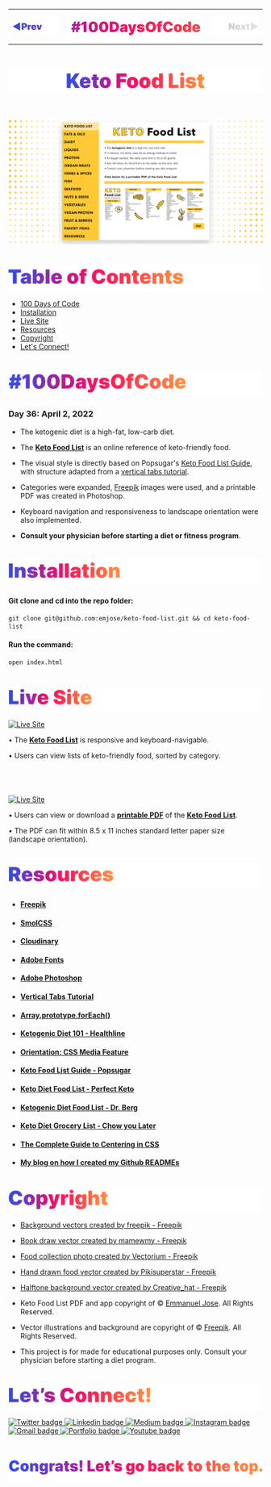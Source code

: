 <p id="header"><p>

<table><tr>
<td> <a href="https://github.com/emjose/inspectext/#header"><img src="Assets/header-left.png" alt="previous" style="width: 200px;"/></a> </td>
<td> <a href="https://github.com/emjose/one-hundred/#header"><img src="Assets/header-center.png" alt="100 days of code" style="width: 580px;"/></a> </td>
<td> <a href="https://github.com/emjose/keto-food-list/#header"><img src="Assets/header-right-g.png" alt="next" style="width: 200px;"/></a> </td>

</tr></table>

<br>

<p id="project-title"><p>

<a href=#table-of-contents>![Keto Food List](Assets/inter-036-keto.png)</a>

<br>

<a href="https://keto-food-list.vercel.app/">![Keto Food List](Assets/preview-036-keto.png)</a>

#

<p id="table-of-contents"><p>

<a href=#table-of-contents>![Table of Contents](Assets/inter-toc.png)</a>

-   [100 Days of Code](#100days)
-   [Installation](#installation)
-   [Live Site](#live-site)
-   [Resources](#resources)
-   [Copyright](#copyright)
-   [Let's Connect!](#lets-connect)

#

<p id="100days"><p>

<a href=#100days>![#100DaysOfCode](Assets/inter-100hash.png)</a>

### Day 36: April 2, 2022

-   The ketogenic diet is a high-fat, low-carb diet.

-   The **[Keto Food List](https://keto-food-list.vercel.app/)** is an online reference of keto-friendly food.

-   The visual style is directly based on Popsugar's [Keto Food List Guide](https://www.popsugar.com/fitness/Keto-Food-List-44531162), with structure adapted from a [vertical tabs tutorial](https://www.youtube.com/watch?v=oMP8u1LGUyU).

-   Categories were expanded, [Freepik](https://www.freepik.com/home) images were used, and a printable PDF was created in Photoshop.

-   Keyboard navigation and responsiveness to landscape orientation were also implemented.

-   **Consult your physician before starting a diet or fitness program**.

#

<p id="installation"><p>

<a href=#installation>![Installation](Assets/inter-installation.png)</a>

#### Git clone and cd into the repo folder:

```
git clone git@github.com:emjose/keto-food-list.git && cd keto-food-list
```

#### Run the command:

```
open index.html
```

#

<p id="live-site"><p>

<a href="https://keto-food-list.vercel.app/">![Live Site](Assets/inter-live-site.png)</a>

<a href="https://keto-food-list.vercel.app/">![Live Site](Assets/036-keto-1.gif)</a>

• The **[Keto Food List](https://keto-food-list.vercel.app/)** is responsive and keyboard-navigable.

• Users can view lists of keto-friendly food, sorted by category.

#

<br>

<a href="https://keto-food-list.vercel.app/">![Live Site](Assets/036-keto-2.gif)</a>

• Users can view or download a **[printable PDF](https://keto-food-list.vercel.app/Documents/Keto-Food-List.pdf)** of the **[Keto Food List](https://keto-food-list.vercel.app/)**.

• The PDF can fit within 8.5 x 11 inches standard letter paper size (landscape orientation).

#

<p id="resources"><p>

<a href=#resources>![Resources](Assets/inter-resources.png)</a>

-   #### [Freepik](https://www.freepik.com/home)
-   #### [SmolCSS](https://smolcss.dev/)
-   #### [Cloudinary](https://cloudinary.com/)
-   #### [Adobe Fonts](https://fonts.adobe.com/)
-   #### [Adobe Photoshop](https://www.adobe.com/creativecloud/buy/students.html)
-   #### [Vertical Tabs Tutorial](https://www.youtube.com/watch?v=oMP8u1LGUyU)
-   #### [Array.prototype.forEach()](https://developer.mozilla.org/en-US/docs/Web/JavaScript/Reference/Global_Objects/Array/forEach)
-   #### [Ketogenic Diet 101 - Healthline](https://www.healthline.com/nutrition/ketogenic-diet-101)
-   #### [Orientation: CSS Media Feature](https://developer.mozilla.org/en-US/docs/Web/CSS/@media/orientation)
-   #### [Keto Food List Guide - Popsugar](https://www.popsugar.com/fitness/Keto-Food-List-44531162)
-   #### [Keto Diet Food List - Perfect Keto](https://perfectketo.com/full-ketogenic-diet-food-list/)
-   #### [Ketogenic Diet Food List - Dr. Berg](https://www.youtube.com/watch?v=bzs_60vTkpU)
-   #### [Keto Diet Grocery List - Chow you Later](https://www.chowyoulater.com/keto-diet-grocery-list-pdf/)
-   #### [The Complete Guide to Centering in CSS](https://moderncss.dev/complete-guide-to-centering-in-css/)
-   #### [My blog on how I created my Github READMEs](https://emmanueljose.medium.com/readme-a-makeover-story-b9c7be37a6de?sk=7ae6623d365409d875753e4604e42ffd)

#

<p id="copyright"><p>

<a href=#copyright>![Copyright](Assets/inter-copyright.png)</a>

-   [Background vectors created by freepik - Freepik](https://www.freepik.com/vectors/background)

-   [Book draw vector created by mamewmy - Freepik](https://www.freepik.com/vectors/book-draw)

-   [Food collection photo created by Vectorium - Freepik](https://www.freepik.com/photos/food-collection)

-   [Hand drawn food vector created by Pikisuperstar - Freepik](https://www.freepik.com/vectors/hand-drawn-food)

-   [Halftone background vector created by Creative_hat - Freepik](https://www.freepik.com/vectors/halftone-background)

-   Keto Food List PDF and app copyright of © <a href="https://www.emmanuel-jose.com/">Emmanuel Jose</a>. All Rights Reserved.

-   Vector illustrations and background are copyright of © <a href="https://www.freepik.com/">Freepik</a>. All Rights Reserved.

-   This project is for made for educational purposes only. Consult your physician before starting a diet program.

#

<p id="lets-connect"><p>

<a href=#lets-connect>![Let's Connect!](Assets/inter-lets-connect.png)</a>

<p><a href="https://twitter.com/Emmanuel_Labor"><img src="https://img.shields.io/badge/twitter-%231DA1F2.svg?&style=for-the-badge&logo=twitter&logoColor=white" height=30 width=90 alt="Twitter badge"> <a href="https://www.linkedin.com/in/emmanuelpjose/"><img src="https://img.shields.io/badge/linkedin-%230064e7.svg?&style=for-the-badge&logo=linkedin&logoColor=white" height=30 width=90 alt="Linkedin badge"> <a href="https://emmanueljose.medium.com/"><img src="https://img.shields.io/badge/medium-%238700f5.svg?&style=for-the-badge&logo=medium&logoColor=white" height=30 width=90 alt="Medium badge"> <a href="https://www.instagram.com/emmanuel_jose/"><img src="https://img.shields.io/badge/instagram-%23ff0077.svg?&style=for-the-badge&logo=instagram&logoColor=white" height=30 width=90 alt="Instagram badge"> <a href="mailto:emjose@gmail.com"><img src="https://img.shields.io/badge/gmail-%23fd1745.svg?&style=for-the-badge&logo=gmail&logoColor=white" height=30 width=90 alt="Gmail badge"> <a href="https://www.emmanuel-jose.com/"><img src="https://img.shields.io/badge/portfolio-%23FF0000.svg?&style=for-the-badge&logoColor=white" height=30 width=90 alt="Portfolio badge"> <a href="https://github.com/emjose"><img src="https://img.shields.io/badge/github-%23ff8e44.svg?&style=for-the-badge&logo=github&logoColor=white" height=30 width=90 alt="Youtube badge"></p>

#

<a href=#header>![Back to Top](Assets/inter-congrats.png)</a>
